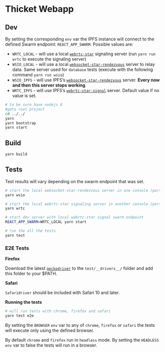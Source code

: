 # Thicket Webapp

## Dev

By setting the corresponding `env` var the IPFS instance will connect to the defined Swarm endpoint: `REACT_APP_SWARM`. Possible values are:

- `WRTC_LOCAL` - will use a local [`webrtc-star`](https://github.com/libp2p/js-libp2p-webrtc-star) signaling server (run `yarn run wrtc` to execute the signaling server)
- `WSIO_LOCAL` - will use a local [`websocket-star-rendezvous`](https://github.com/libp2p/js-libp2p-websocket-star-rendezvous) server to relay data. Same server used for `database` tests (execute with the following command `yarn run wsio`)
- `WSIO_IPFS` - will use IPFS’s [`websocket-star-rendezvous`](https://ws-star.discovery.libp2p.io) server. **Every now and then this server stops working**.
- `WRTC_IPFS` - will use IPFS’s [`webrtc-star-signal`](https://wrtc-star.discovery.libp2p.io) server. Default value if no value is set.

```sh
# to be sure have nodejs 8
#goto root project
cd ../../
yarn
yarn bootstrap
yarn start
```

## Build

```sh
yarn build
```

## Tests

Test results will vary depending on the swarm endpoint that was set.

```sh
# start the local websocket-star-rendezvous server in one console (port 9191)
yarn wsio

# start the local webrtc-star signaling server in another console (port 9090)
yarn wrtc

# start dev server with local webrtc-star signal swarm endpoint
REACT_APP_SWARM=WRTC_LOCAL yarn start

# run the all the tests
yarn test
```

### E2E Tests

**Firefox**

Download the latest [`geckodriver`](https://github.com/mozilla/geckodriver/releases) to the `test/__drivers__/` folder and add this folder to your $PATH.

**Safari**

`Safaridriver` should be included with Safari 10 and later.

**Running the tests**

```sh
# will run tests with chrome, firefox and safari
yarn test e2e
```

By setting the `BROWSER` `env` var to any of `chrome`, `firefox` or `safari` the tests will execute only using the defined browser.

By default `chrome` and `firefox` run in `headless` mode. By setting the `HEADLESS` `env` var to false the tests will run in a browser.
